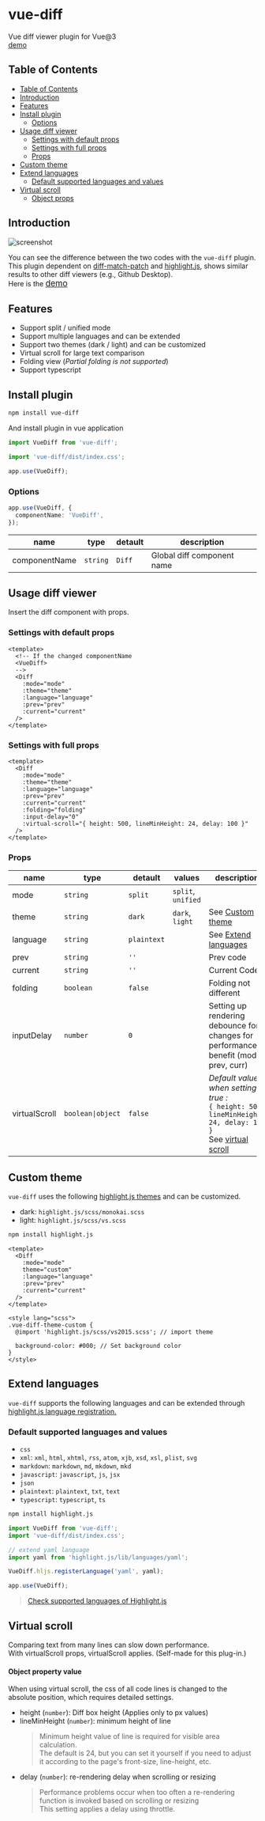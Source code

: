# vue-diff

Vue diff viewer plugin for Vue@3  
<a href="https://hoiheart.github.io/vue-diff/index.html" target="_blank">demo</a>

## Table of Contents

- [Table of Contents](#table-of-contents)
- [Introduction](#introduction)
- [Features](#features)
- [Install plugin](#install-plugin)
  - [Options](#options)
- [Usage diff viewer](#usage-diff-viewer)
  - [Settings with default props](#settings-with-default-props)
  - [Settings with full props](#settings-with-full-props)
  - [Props](#props)
- [Custom theme](#custom-theme)
- [Extend languages](#extend-languages)
  - [Default supported languages and values](#default-supported-languages-and-values)
- [Virtual scroll](#virtual-scroll)
  - [Object props](#object-props)

## Introduction

<img src="https://user-images.githubusercontent.com/25652218/104784360-7520e600-57cb-11eb-8abc-ce81dd309e05.png" alt="screenshot" style="max-width:100%;">

You can see the difference between the two codes with the `vue-diff` plugin.  
This plugin dependent on <a href="https://github.com/JackuB/diff-match-patch">diff-match-patch</a> and <a href="https://github.com/highlightjs/highlight.js/">highlight.js</a>, shows similar results to other diff viewers (e.g., Github Desktop).  
Here is the <a href="https://hoiheart.github.io/vue-diff/index.html" target="_blank" style="font-size: 1.2em; text-decoration: underline;">demo</a>

## Features

- Support split / unified mode
- Support multiple languages and can be extended
- Support two themes (dark / light) and can be customized
- Virtual scroll for large text comparison
- Folding view (_Partial folding is not supported_)
- Support typescript

## Install plugin

```bash
npm install vue-diff
```

And install plugin in vue application

```ts
import VueDiff from 'vue-diff';

import 'vue-diff/dist/index.css';

app.use(VueDiff);
```

### Options

```ts
app.use(VueDiff, {
  componentName: 'VueDiff',
});
```

| name          | type     | detault | description                |
| ------------- | -------- | ------- | -------------------------- |
| componentName | `string` | `Diff`  | Global diff component name |

## Usage diff viewer

Insert the diff component with props.

### Settings with default props

```vue
<template>
  <!-- If the changed componentName
  <VueDiff>
  -->
  <Diff
    :mode="mode"
    :theme="theme"
    :language="language"
    :prev="prev"
    :current="current"
  />
</template>
```

### Settings with full props

```vue
<template>
  <Diff
    :mode="mode"
    :theme="theme"
    :language="language"
    :prev="prev"
    :current="current"
    :folding="folding"
    :input-delay="0"
    :virtual-scroll="{ height: 500, lineMinHeight: 24, delay: 100 }"
  />
</template>
```

### Props

| name          | type              | detault     | values             | description                                                                                                                                 |
| ------------- | ----------------- | ----------- | ------------------ | ------------------------------------------------------------------------------------------------------------------------------------------- |
| mode          | `string`          | `split`     | `split`, `unified` |
| theme         | `string`          | `dark`      | `dark`, `light`    | See <a href="#custom-theme">Custom theme</a>                                                                                                |
| language      | `string`          | `plaintext` |                    | See <a href="#extend-languages">Extend languages</a>                                                                                        |
| prev          | `string`          | `''`        |                    | Prev code                                                                                                                                   |
| current       | `string`          | `''`        |                    | Current Code                                                                                                                                |
| folding       | `boolean`         | `false`     |                    | Folding not different                                                                                                                       |
| inputDelay    | `number`          | `0`         |                    | Setting up rendering debounce for changes for performance benefit (mode, prev, curr)                                                        |
| virtualScroll | `boolean\|object` | `false`     |                    | _Default value when setting true :_<br>`{ height: 500, lineMinHeight: 24, delay: 100 }`<br>See <a href="#virtual-scroll">virtual scroll</a> |

## Custom theme

`vue-diff` uses the following <a href="https://github.com/highlightjs/highlight.js/tree/master/src/styles">highlight.js themes</a> and can be customized.

- dark: `highlight.js/scss/monokai.scss`
- light: `highlight.js/scss/vs.scss`

```bash
npm install highlight.js
```

```vue
<template>
  <Diff
    :mode="mode"
    theme="custom"
    :language="language"
    :prev="prev"
    :current="current"
  />
</template>

<style lang="scss">
.vue-diff-theme-custom {
  @import 'highlight.js/scss/vs2015.scss'; // import theme

  background-color: #000; // Set background color
}
</style>
```

## Extend languages

`vue-diff` supports the following languages and can be extended through <a href="https://github.com/highlightjs/highlight.js/#es6-modules">highlight.js language registration.</a>

### Default supported languages and values

- `css`
- `xml`: `xml`, `html`, `xhtml`, `rss`, `atom`, `xjb`, `xsd`, `xsl`, `plist`, `svg`
- `markdown`: `markdown`, `md`, `mkdown`, `mkd`
- `javascript`: `javascript`, `js`, `jsx`
- `json`
- `plaintext`: `plaintext`, `txt`, `text`
- `typescript`: `typescript`, `ts`

```bash
npm install highlight.js
```

```ts
import VueDiff from 'vue-diff';
import 'vue-diff/dist/index.css';

// extend yaml language
import yaml from 'highlight.js/lib/languages/yaml';

VueDiff.hljs.registerLanguage('yaml', yaml);

app.use(VueDiff);
```

> <a href="https://github.com/highlightjs/highlight.js/blob/master/SUPPORTED_LANGUAGES.md">Check supported languages of Highlight.js</a>

## Virtual scroll

Comparing text from many lines can slow down performance.<br>
With virtualScroll props, virtualScroll applies. (Self-made for this plug-in.)

#### Object property value

When using virtual scroll, the css of all code lines is changed to the absolute position, which requires detailed settings.

- height (`number`): Diff box height (Applies only to px values)
- lineMinHeight (`number`): minimum height of line
  > Minimum height value of line is required for visible area calculation.<br>The default is 24, but you can set it yourself if you need to adjust it according to the page's front-size, line-height, etc.
- delay (`number`): re-rendering delay when scrolling or resizing
  > Performance problems occur when too often a re-rendering function is invoked based on scrolling or resizing<br>This setting applies a delay using throttle.
